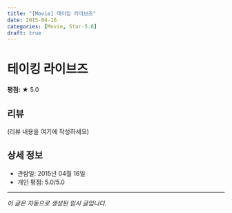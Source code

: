 ```yaml
---
title: "[Movie] 테이킹 라이브즈"
date: 2015-04-16
categories: [Movie, Star-5.0]
draft: true
---
```


# 테이킹 라이브즈

**평점:** ★ 5.0

## 리뷰

(리뷰 내용을 여기에 작성하세요)

## 상세 정보

- 관람일: 2015년 04월 16일
- 개인 평점: 5.0/5.0

---

*이 글은 자동으로 생성된 임시 글입니다.*

